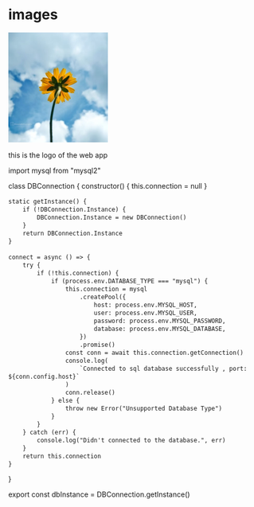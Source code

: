 # images
<img src="sunflower.jpg" alt="first" width="200"/>
<p>this is the logo of the web app</p>

import mysql from "mysql2"

class DBConnection {
    constructor() {
        this.connection = null
    }

    static getInstance() {
        if (!DBConnection.Instance) {
            DBConnection.Instance = new DBConnection()
        }
        return DBConnection.Instance
    }

    connect = async () => {
        try {
            if (!this.connection) {
                if (process.env.DATABASE_TYPE === "mysql") {
                    this.connection = mysql
                        .createPool({
                            host: process.env.MYSQL_HOST,
                            user: process.env.MYSQL_USER,
                            password: process.env.MYSQL_PASSWORD,
                            database: process.env.MYSQL_DATABASE,
                        })
                        .promise()
                    const conn = await this.connection.getConnection()
                    console.log(
                        `Connected to sql database successfully , port: ${conn.config.host}`
                    )
                    conn.release()
                } else {
                    throw new Error("Unsupported Database Type")
                }
            }
        } catch (err) {
            console.log("Didn't connected to the database.", err)
        }
        return this.connection
    }
}

export const dbInstance = DBConnection.getInstance()

